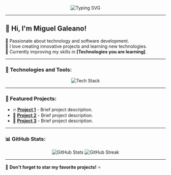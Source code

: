 <p align="center">
  <img src="https://readme-typing-svg.demolab.com/?lines=Welcome+to+my+profile!;Explore+my+repositories!;I+am+Miguel+Galeano+and+statesman!&font=Fira%20Code&center=true&width=500&height=50&duration=4000&pause=1000" alt="Typing SVG">
</p>

---

## 👋 Hi, I'm Miguel Galeano!

🔹 Passionate about technology and software development.  
🔹 I love creating innovative projects and learning new technologies.  
🔹 Currently improving my skills in **[Technologies you are learning]**.  

---

### 🚀 Technologies and Tools:
<p align="center">
  <img src="https://skillicons.dev/icons?i=html,css,js,react,python,java" alt="Tech Stack" />
</p>

---

### 📌 Featured Projects:
- 🔥 **[Project 1](#)** - Brief project description.
- 🚀 **[Project 2](#)** - Brief project description.
- 🌟 **[Project 3](#)** - Brief project description.

---

### 📊 GitHub Stats:
<p align="center">
  <img src="https://github-readme-stats.vercel.app/api?username=TuUsuario&show_icons=true&theme=radical" alt="GitHub Stats" />
  <img src="https://github-readme-streak-stats.herokuapp.com/?user=TuUsuario&theme=radical" alt="GitHub Streak" />
</p>

---

🌟 **Don't forget to star my favorite projects!** ⭐
